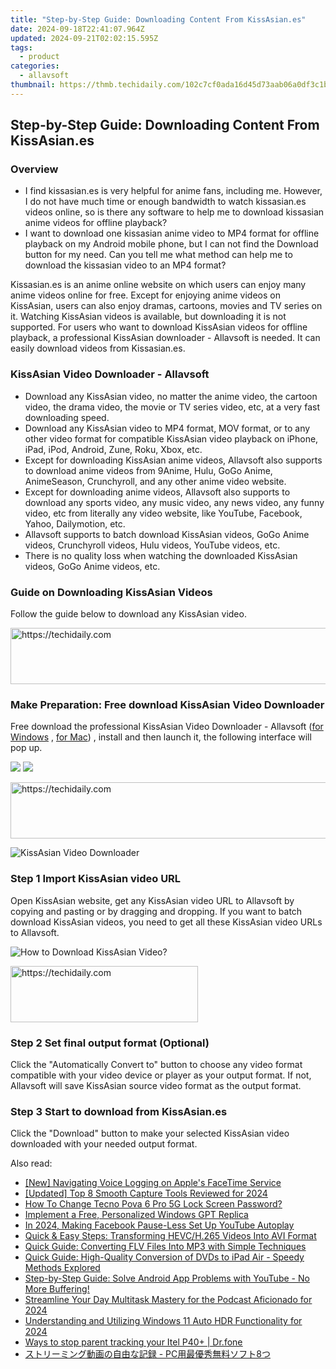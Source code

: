 ```yaml
---
title: "Step-by-Step Guide: Downloading Content From KissAsian.es"
date: 2024-09-18T22:41:07.964Z
updated: 2024-09-21T02:02:15.595Z
tags:
  - product
categories:
  - allavsoft
thumbnail: https://thmb.techidaily.com/102c7cf0ada16d45d73aab06a0df3c1b4bd516c1e4675a811bb1bd88b724571c.jpg
---
```


## Step-by-Step Guide: Downloading Content From KissAsian.es

### Overview

* I find kissasian.es is very helpful for anime fans, including me. However, I do not have much time or enough bandwidth to watch kissasian.es videos online, so is there any software to help me to download kissasian anime videos for offline playback?
* I want to download one kissasian anime video to MP4 format for offline playback on my Android mobile phone, but I can not find the Download button for my need. Can you tell me what method can help me to download the kissasian video to an MP4 format?

Kissasian.es is an anime online website on which users can enjoy many anime videos online for free. Except for enjoying anime videos on KissAsian, users can also enjoy dramas, cartoons, movies and TV series on it. Watching KissAsian videos is available, but downloading it is not supported. For users who want to download KissAsian videos for offline playback, a professional KissAsian downloader - Allavsoft is needed. It can easily download videos from Kissasian.es.

### KissAsian Video Downloader - Allavsoft

* Download any KissAsian video, no matter the anime video, the cartoon video, the drama video, the movie or TV series video, etc, at a very fast downloading speed.
* Download any KissAsian video to MP4 format, MOV format, or to any other video format for compatible KissAsian video playback on iPhone, iPad, iPod, Android, Zune, Roku, Xbox, etc.
* Except for downloading KissAsian anime videos, Allavsoft also supports to download anime videos from 9Anime, Hulu, GoGo Anime, AnimeSeason, Crunchyroll, and any other anime video website.
* Except for downloading anime videos, Allavsoft also supports to download any sports video, any music video, any news video, any funny video, etc from literally any video website, like YouTube, Facebook, Yahoo, Dailymotion, etc.
* Allavsoft supports to batch download KissAsian videos, GoGo Anime videos, Crunchyroll videos, Hulu videos, YouTube videos, etc.
* There is no quality loss when watching the downloaded KissAsian videos, GoGo Anime videos, etc.

### Guide on Downloading KissAsian Videos

Follow the guide below to download any KissAsian video.

<!-- affiliate ads begin -->
<a href="https://aligracehair.sjv.io/c/5597632/1972670/19272" target="_top" id="1972670">
  <img src="//a.impactradius-go.com/display-ad/19272-1972670" border="0" alt="https://techidaily.com" width="728" height="90"/>
</a>
<img height="0" width="0" src="https://aligracehair.sjv.io/i/5597632/1972670/19272" style="position:absolute;visibility:hidden;" border="0" />
<!-- affiliate ads end -->

### Make Preparation: Free download KissAsian Video Downloader

Free download the professional KissAsian Video Downloader - Allavsoft ([for Windows](https://tools.techidaily.com/allavsoft/products/) , [for Mac](https://tools.techidaily.com/allavsoft/products/)) , install and then launch it, the following interface will pop up.

[![](https://www.allavsoft.com/how-to/../images/how-to/free-download-win.jpg)](https://tools.techidaily.com/allavsoft/products/) [![](https://www.allavsoft.com/how-to/../images/how-to/free-download-mac.jpg)](https://tools.techidaily.com/allavsoft/products/)

<!-- affiliate ads begin -->
<a href="https://aligracehair.sjv.io/c/5597632/1934258/19272" target="_top" id="1934258">
  <img src="//a.impactradius-go.com/display-ad/19272-1934258" border="0" alt="https://techidaily.com" width="728" height="90"/>
</a>
<img height="0" width="0" src="https://aligracehair.sjv.io/i/5597632/1934258/19272" style="position:absolute;visibility:hidden;" border="0" />
<!-- affiliate ads end -->

![KissAsian Video Downloader](https://www.allavsoft.com/how-to/../images/allavsoft/screen-shot-600.jpg)

### Step 1 Import KissAsian video URL

Open KissAsian website, get any KissAsian video URL to Allavsoft by copying and pasting or by dragging and dropping. If you want to batch download KissAsian videos, you need to get all these KissAsian video URLs to Allavsoft.

![How to Download KissAsian Video?](https://www.allavsoft.com/how-to/../images/how-to/download-rtmp-video/download-rtmp-video.jpg)

<!-- affiliate ads begin -->
<a href="https://aligracehair.sjv.io/c/5597632/1975836/19272" target="_top" id="1975836">
  <img src="//a.impactradius-go.com/display-ad/19272-1975836" border="0" alt="https://techidaily.com" width="300" height="90"/>
</a>
<img height="0" width="0" src="https://aligracehair.sjv.io/i/5597632/1975836/19272" style="position:absolute;visibility:hidden;" border="0" />
<!-- affiliate ads end -->

### Step 2 Set final output format (Optional)

Click the "Automatically Convert to" button to choose any video format compatible with your video device or player as your output format. If not, Allavsoft will save KissAsian source video format as the output format.

### Step 3 Start to download from KissAsian.es

Click the "Download" button to make your selected KissAsian video downloaded with your needed output format.

<ins class="adsbygoogle"
     style="display:block"
     data-ad-format="autorelaxed"
     data-ad-client="ca-pub-7571918770474297"
     data-ad-slot="1223367746"></ins>

<ins class="adsbygoogle"
     style="display:block"
     data-ad-client="ca-pub-7571918770474297"
     data-ad-slot="8358498916"
     data-ad-format="auto"
     data-full-width-responsive="true"></ins>

<span class="atpl-alsoreadstyle">Also read:</span>
<div><ul>
<li><a href="https://digital-screen-recording.techidaily.com/new-navigating-voice-logging-on-apples-facetime-service/"><u>[New] Navigating Voice Logging on Apple's FaceTime Service</u></a></li>
<li><a href="https://screen-activity-recording.techidaily.com/updated-top-8-smooth-capture-tools-reviewed-for-2024/"><u>[Updated] Top 8 Smooth Capture Tools Reviewed for 2024</u></a></li>
<li><a href="https://unlock-android.techidaily.com/how-to-change-tecno-pova-6-pro-5g-lock-screen-password-by-drfone-android/"><u>How To Change Tecno Pova 6 Pro 5G Lock Screen Password?</u></a></li>
<li><a href="https://tech-revival.techidaily.com/implement-a-free-personalized-windows-gpt-replica/"><u>Implement a Free, Personalized Windows GPT Replica</u></a></li>
<li><a href="https://facebook-videos.techidaily.com/in-2024-making-facebook-pause-less-set-up-youtube-autoplay/"><u>In 2024, Making Facebook Pause-Less Set Up YouTube Autoplay</u></a></li>
<li><a href="https://win-latest.techidaily.com/quick-and-easy-steps-transforming-hevch265-videos-into-avi-format/"><u>Quick & Easy Steps: Transforming HEVC/H.265 Videos Into AVI Format</u></a></li>
<li><a href="https://win-latest.techidaily.com/quick-guide-converting-flv-files-into-mp3-with-simple-techniques/"><u>Quick Guide: Converting FLV Files Into MP3 with Simple Techniques</u></a></li>
<li><a href="https://win-latest.techidaily.com/quick-guide-high-quality-conversion-of-dvds-to-ipad-air-speedy-methods-explored/"><u>Quick Guide: High-Quality Conversion of DVDs to iPad Air - Speedy Methods Explored</u></a></li>
<li><a href="https://win-latest.techidaily.com/step-by-step-guide-solve-android-app-problems-with-youtube-no-more-buffering/"><u>Step-by-Step Guide: Solve Android App Problems with YouTube - No More Buffering!</u></a></li>
<li><a href="https://some-approaches.techidaily.com/streamline-your-day-multitask-mastery-for-the-podcast-aficionado-for-2024/"><u>Streamline Your Day Multitask Mastery for the Podcast Aficionado for 2024</u></a></li>
<li><a href="https://article-helps.techidaily.com/understanding-and-utilizing-windows-11-auto-hdr-functionality-for-2024/"><u>Understanding and Utilizing Windows 11 Auto HDR Functionality for 2024</u></a></li>
<li><a href="https://android-location-track.techidaily.com/ways-to-stop-parent-tracking-your-itel-p40plus-drfone-by-drfone-virtual-android/"><u>Ways to stop parent tracking your Itel P40+ | Dr.fone</u></a></li>
<li><a href="https://win-latest.techidaily.com/pc8/"><u>ストリーミング動画の自由な記録 - PC用最優秀無料ソフト8つ</u></a></li>
</ul></div>


